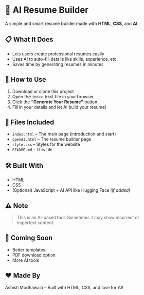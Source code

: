 # 🧠 AI Resume Builder

A simple and smart resume builder made with **HTML**, **CSS**, and **AI**.

## 📋 What It Does

- Lets users create professional resumes easily
- Uses AI to auto-fill details like skills, experience, etc.
- Saves time by generating resumes in minutes

## 🚀 How to Use

1. Download or clone this project
2. Open the `index.html` file in your browser
3. Click the **"Generate Your Resume"** button
4. Fill in your details and let AI build your resume!

## 📁 Files Included

- `index.html` – The main page (introduction and start)
- `openAI.html` – The resume builder page
- `style.css` – Styles for the website
- `README.md` – This file

## 🛠 Built With

- HTML
- CSS
- (Optional) JavaScript + AI API like Hugging Face *(if added)*

## ⚠️ Note

> This is an AI-based tool. Sometimes it may show incorrect or imperfect content.

## 📌 Coming Soon

- Better templates
- PDF download option
- More AI tools

## ❤️ Made By

Ashish Modhawala – Built with HTML, CSS, and love for AI!
